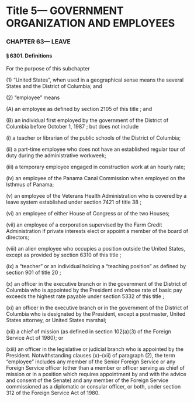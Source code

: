 
# Title 5— GOVERNMENT ORGANIZATION AND EMPLOYEES
### CHAPTER 63— LEAVE
#### § 6301. Definitions

For the purpose of this subchapter

(1) “United States”, when used in a geographical sense means the several States and the District of Columbia; and

(2) “employee” means

(A) an employee as defined by section 2105 of this title ; and

(B) an individual first employed by the government of the District of Columbia before October 1, 1987 ; but does not include

(i) a teacher or librarian of the public schools of the District of Columbia;

(ii) a part-time employee who does not have an established regular tour of duty during the administrative workweek;

(iii) a temporary employee engaged in construction work at an hourly rate;

(iv) an employee of the Panama Canal Commission when employed on the Isthmus of Panama;

(v) an employee of the Veterans Health Administration who is covered by a leave system established under section 7421 of title 38 ;

(vi) an employee of either House of Congress or of the two Houses;

(vii) an employee of a corporation supervised by the Farm Credit Administration if private interests elect or appoint a member of the board of directors;

(viii) an alien employee who occupies a position outside the United States, except as provided by section 6310 of this title ;

(ix) a “teacher” or an individual holding a “teaching position” as defined by section 901 of title 20 ;

(x) an officer in the executive branch or in the government of the District of Columbia who is appointed by the President and whose rate of basic pay exceeds the highest rate payable under section 5332 of this title ;

(xi) an officer in the executive branch or in the government of the District of Columbia who is designated by the President, except a postmaster, United States attorney, or United States marshal;

(xii) a chief of mission (as defined in section 102(a)(3) of the Foreign Service Act of 1980); or

(xiii) an officer in the legislative or judicial branch who is appointed by the President. Notwithstanding clauses (x)–(xii) of paragraph (2), the term “employee” includes any member of the Senior Foreign Service or any Foreign Service officer (other than a member or officer serving as chief of mission or in a position which requires appointment by and with the advice and consent of the Senate) and any member of the Foreign Service commissioned as a diplomatic or consular officer, or both, under section 312 of the Foreign Service Act of 1980.
